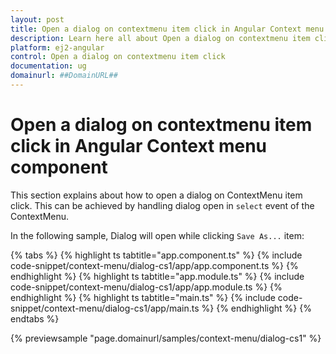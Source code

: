 ```yaml
---
layout: post
title: Open a dialog on contextmenu item click in Angular Context menu component | Syncfusion
description: Learn here all about Open a dialog on contextmenu item click in Syncfusion Angular Context menu component of Syncfusion Essential JS 2 and more.
platform: ej2-angular
control: Open a dialog on contextmenu item click 
documentation: ug
domainurl: ##DomainURL##
---
```


# Open a dialog on contextmenu item click in Angular Context menu component

This section explains about how to open a dialog on ContextMenu item click. This can be achieved by handling dialog open in `select` event of the ContextMenu.

In the following sample, Dialog will open while clicking `Save As...` item:

{% tabs %}
{% highlight ts tabtitle="app.component.ts" %}
{% include code-snippet/context-menu/dialog-cs1/app/app.component.ts %}
{% endhighlight %}
{% highlight ts tabtitle="app.module.ts" %}
{% include code-snippet/context-menu/dialog-cs1/app/app.module.ts %}
{% endhighlight %}
{% highlight ts tabtitle="main.ts" %}
{% include code-snippet/context-menu/dialog-cs1/app/main.ts %}
{% endhighlight %}
{% endtabs %}
  
{% previewsample "page.domainurl/samples/context-menu/dialog-cs1" %}
